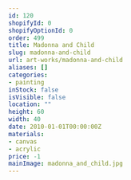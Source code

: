 ```yaml
---
id: 120
shopifyId: 0
shopifyOptionId: 0
order: 499
title: Madonna and Child
slug: madonna-and-child
url: art-works/madonna-and-child
aliases: []
categories:
- painting
inStock: false
isVisible: false
location: ""
height: 60
width: 40
date: 2010-01-01T00:00:00Z
materials:
- canvas
- acrylic
price: -1
mainImage: madonna_and_child.jpg
---
```

